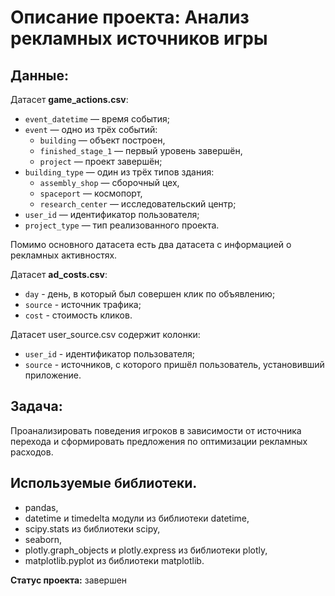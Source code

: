 # Описание проекта: Анализ рекламных источников игры 
## Данные:

Датасет **game_actions.csv**:

- `event_datetime` — время события;
- `event` — одно из трёх событий:
    - `building` — объект построен,
    - `finished_stage_1` — первый уровень завершён,
    - `project` — проект завершён;
- `building_type` — один из трёх типов здания:
    - `assembly_shop` — сборочный цех,
    - `spaceport` — космопорт,
    - `research_center` — исследовательский центр;
- `user_id` — идентификатор пользователя;
- `project_type` — тип реализованного проекта.

Помимо основного датасета есть два датасета с информацией о рекламных активностях. 

Датасет **ad_costs.csv**:

- `day` - день, в который был совершен клик по объявлению;
- `source` - источник трафика;
- `cost` - стоимость кликов.

Датасет user_source.csv содержит колонки:

- `user_id` - идентификатор пользователя;
- `source` - источников, с которого пришёл пользователь, установивший приложение.

## Задача:
Проанализировать поведения игроков в зависимости от источника перехода и сформировать предложения по оптимизации рекламных расходов.  

## Используемые библиотеки.
- pandas,
- datetime и timedelta модули из библиотеки datetime,
- scipy.stats из библиотеки scipy,
- seaborn,
- plotly.graph_objects и plotly.express из библиотеки plotly,
- matplotlib.pyplot из библиотеки matplotlib.

**Статус проекта:** завершен
